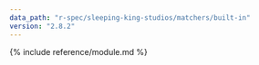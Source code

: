 ```yaml
---
data_path: "r-spec/sleeping-king-studios/matchers/built-in"
version: "2.8.2"
---
```


{% include reference/module.md %}
